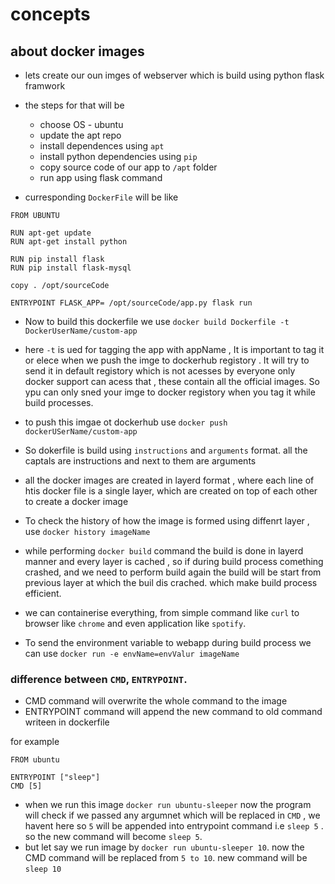 # concepts

## about docker images

- lets create our oun imges of webserver which is build using python flask framwork
- the steps for that will be 
  - choose OS - ubuntu
  - update the apt repo
  - install dependences using `apt`
  - install python dependencies using `pip`
  - copy source code of our app to `/apt` folder 
  - run app using flask command 
 
 - curresponding `DockerFile` will be like
 ```
 FROM UBUNTU
 
 RUN apt-get update
 RUN apt-get install python
 
 RUN pip install flask
 RUN pip install flask-mysql
 
 copy . /opt/sourceCode
 
 ENTRYPOINT FLASK_APP= /opt/sourceCode/app.py flask run
 ```
 
 
- Now to build this dockerfile we use `docker build Dockerfile -t DockerUserName/custom-app`
- here `-t` is ued for tagging the app with appName , It is important to tag it or elece when we push the imge to dockerhub registory . It will try to send it in default registory which is not acesses by everyone only docker support can acess that , these contain all the official images. So ypu can only sned your imge to docker registory when you tag it while build processes.
 

-  to push this imgae ot dockerhub use `docker push dockerUSerName/custom-app`


- So dokerfile is build using `instructions` and `arguments` format. all the captals are instructions and next to them are arguments
 
- all the docker images are created in layerd format , where each line of htis docker file is a single layer, which are created on top of each other to create a docker image
- To check the history of how the image is formed using diffenrt layer , use `docker history imageName`
-  while performing `docker build` command the build is done in layerd manner and every layer is cached , so if during build process comething crashed, and we need to perform build again the build will be start from previous layer at which the buil dis crached. which make build process efficient.

- we can containerise everything, from simple command like `curl` to browser like `chrome` and even application like `spotify`. 

- To send the environment variable to webapp during build process we can use  `docker run -e envName=envValur imageName` 


### difference between `CMD`, `ENTRYPOINT`.

- CMD command will overwrite the whole command to the image
- ENTRYPOINT command will append the new command to old command writeen in dockerfile

for example 

```
FROM ubuntu

ENTRYPOINT ["sleep"]
CMD [5]
```

- when we run this image `docker run ubuntu-sleeper` now the program will check if we passed any argumnet which will be replaced in `CMD` , we havent here so `5` will be appended into entrypoint command i.e `sleep 5` . so the new command will become `sleep 5`.
- but let say we run image by `docker run ubuntu-sleeper 10`. now the CMD command will be replaced from `5 to 10`. new command will be `sleep 10`







